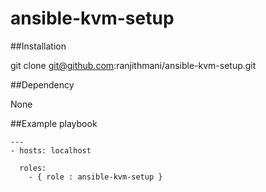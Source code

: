 # ansible-kvm-setup

##Installation

git clone git@github.com:ranjithmani/ansible-kvm-setup.git

##Dependency 

None

##Example playbook

```
---
- hosts: localhost
  
  roles:
    - { role : ansible-kvm-setup }
```
